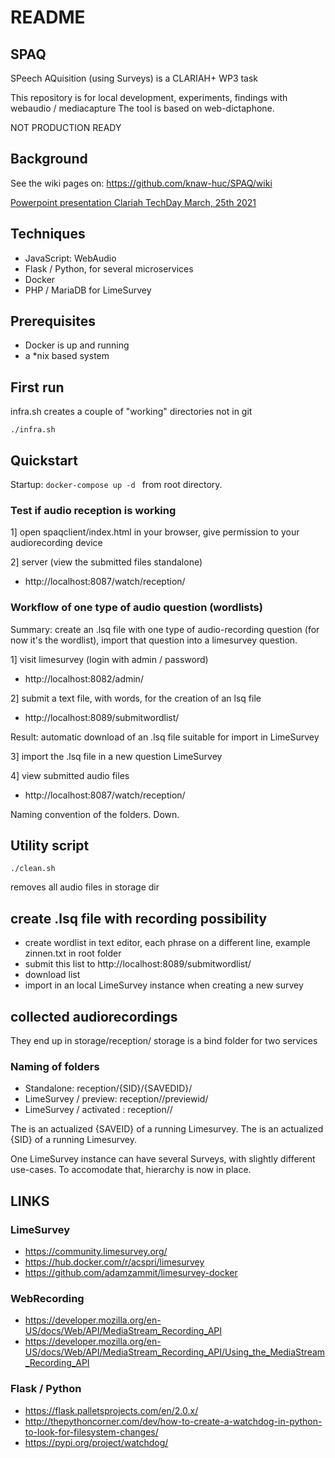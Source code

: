 # README 

## SPAQ

SPeech AQuisition (using Surveys) is a CLARIAH+ WP3 task

This repository is for local development, experiments, findings with webaudio / mediacapture
The tool is based on web-dictaphone.

NOT PRODUCTION READY

## Background 

See the wiki pages on:
https://github.com/knaw-huc/SPAQ/wiki


[Powerpoint presentation Clariah TechDay March, 25th 2021](
https://github.com/knaw-huc/SPAQ/wiki/files/HuC-DI-SD-CLP-WP3-SPAQ.pdf "techday presentation ")


## Techniques

- JavaScript: WebAudio
- Flask / Python, for several microservices
- Docker
- PHP / MariaDB for LimeSurvey

## Prerequisites

* Docker is up and running
* a *nix based system

## First run

infra.sh creates a couple of "working" directories not in git

    ./infra.sh

## Quickstart

Startup:  ```docker-compose up -d ``` from root directory.

### Test if audio reception is working

1] open spaqclient/index.html in your browser, give permission to your audiorecording device

2] server (view the submitted files standalone)

* http://localhost:8087/watch/reception/

### Workflow of one type of audio question (wordlists)

Summary: create an .lsq file with one type of audio-recording question (for now it's the wordlist), 
import that question into a limesurvey question. 


1] visit limesurvey (login with admin / password)

* http://localhost:8082/admin/

2] submit a text file, with words, for the creation of an lsq file

* http://localhost:8089/submitwordlist/

Result: automatic download of an .lsq file suitable for import in LimeSurvey

3] import the .lsq file in a new question LimeSurvey
    
4] view submitted audio files 

* http://localhost:8087/watch/reception/

Naming convention of the folders. Down.

    
## Utility script

    
    ./clean.sh

removes all audio files in storage dir


## create .lsq file with recording possibility

- create wordlist in text editor, each phrase on a different line, example zinnen.txt in root folder
- submit this list to http://localhost:8089/submitwordlist/
- download list
- import in an local LimeSurvey instance when creating a new survey


## collected audiorecordings

They end up in storage/reception/
storage is a bind folder for two services

### Naming of folders

- Standalone: reception/{SID}/{SAVEDID}/
- LimeSurvey / preview: reception/<surveyid>/previewid/
- LimeSurvey / activated : reception/<surveyid>/<responseid>

The <responseid> is an actualized {SAVEID} of a running Limesurvey.
The <surveyid> is an actualized {SID} of a running Limesurvey.

One LimeSurvey instance can have several Surveys, with slightly different use-cases.
To accomodate that, hierarchy is now in place.


## LINKS

### LimeSurvey

- https://community.limesurvey.org/
- https://hub.docker.com/r/acspri/limesurvey
- https://github.com/adamzammit/limesurvey-docker

### WebRecording

- https://developer.mozilla.org/en-US/docs/Web/API/MediaStream_Recording_API
- https://developer.mozilla.org/en-US/docs/Web/API/MediaStream_Recording_API/Using_the_MediaStream_Recording_API


### Flask / Python

- https://flask.palletsprojects.com/en/2.0.x/
- http://thepythoncorner.com/dev/how-to-create-a-watchdog-in-python-to-look-for-filesystem-changes/
- https://pypi.org/project/watchdog/



